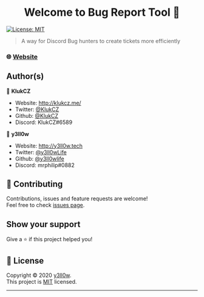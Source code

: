 <h1 align="center">Welcome to Bug Report Tool 👋</h1>
<p>
  <a href="https://github.com/y3ll0wlife/bug-report-tool/blob/master/LICENSE" target="_blank">
    <img alt="License: MIT" src="https://img.shields.io/badge/License-MIT-yellow.svg" />
  </a>
</p>

> A way for Discord Bug hunters to create tickets more efficiently

### 🌐 [Website](https://y3ll0wlife.github.io/bug-report-tool/)


## Author(s)
👤 **KlukCZ**

* Website: http://klukcz.me/
* Twitter: [@KlukCZ](https://twitter.com/KlukCZ)
* Github: [@KlukCZ](https://github.com/KlukCZ)
* Discord: KlukCZ#6589


👤 **y3ll0w**

* Website: http://y3ll0w.tech
* Twitter: [@y3ll0wLife](https://twitter.com/y3ll0wLife)
* Github: [@y3ll0wlife](https://github.com/y3ll0wlife)
* Discord: mrphilip#0882

## 🤝 Contributing

Contributions, issues and feature requests are welcome!<br />Feel free to check [issues page](https://github.com/y3ll0wlife/bug-report-tool/issues).

## Show your support

Give a ⭐️ if this project helped you!

## 📝 License

Copyright © 2020 [y3ll0w](https://github.com/y3ll0wlife).<br />
This project is [MIT](https://github.com/y3ll0wlife/bug-report-tool/blob/master/LICENSE) licensed.

***

<!---
This README was generated with ❤️ by [readme-md-generator](https://github.com/kefranabg/readme-md-generator)
--->
